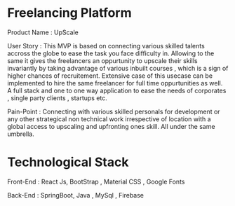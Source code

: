 # Freelancing Platform

Product Name : UpScale

User Story : This MVP is based on connecting various skilled talents accross the globe to ease the task you face difficulty in. Allowing to the same it gives the freelancers an oppurtunity to upscale their skills invariantly by taking advantage of various inbuilt courses , which is a sign of higher chances of recruitement. Extensive case of this usecase can be implemented to hire the same freelancer for full time oppurtunities as well. A full stack and one to one way application to ease the needs of corporates , single party clients , startups etc.

Pain-Point : Connecting with various skilled personals for development or any other strategical non technical work irrespective of location with a global access to upscaling and upfronting ones skill. All under the same umbrella.

# Technological Stack 

Front-End : React Js, BootStrap , Material CSS , Google Fonts

Back-End : SpringBoot, Java , MySql , Firebase

